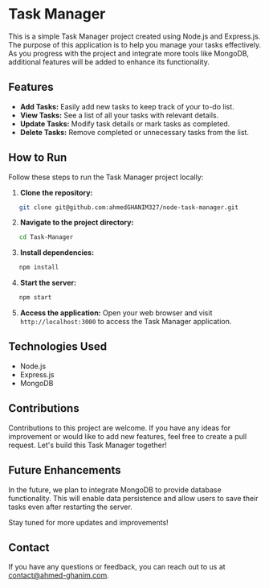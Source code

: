 # Task Manager

This is a simple Task Manager project created using Node.js and Express.js. The purpose of this application is to help you manage your tasks effectively. As you progress with the project and integrate more tools like MongoDB, additional features will be added to enhance its functionality.

## Features

- **Add Tasks:** Easily add new tasks to keep track of your to-do list.
- **View Tasks:** See a list of all your tasks with relevant details.
- **Update Tasks:** Modify task details or mark tasks as completed.
- **Delete Tasks:** Remove completed or unnecessary tasks from the list.

## How to Run

Follow these steps to run the Task Manager project locally:

1. **Clone the repository:**
```bash
   git clone git@github.com:ahmedGHANIM327/node-task-manager.git
```

2. **Navigate to the project directory:**
```bash
   cd Task-Manager
```

3. **Install dependencies:**
```bash
   npm install
```

4. **Start the server:**
```bash
   npm start
```

5. **Access the application:**
Open your web browser and visit `http://localhost:3000` to access the Task Manager application.

## Technologies Used

- Node.js
- Express.js
- MongoDB

## Contributions

Contributions to this project are welcome. If you have any ideas for improvement or would like to add new features, feel free to create a pull request. Let's build this Task Manager together!

## Future Enhancements

In the future, we plan to integrate MongoDB to provide database functionality. This will enable data persistence and allow users to save their tasks even after restarting the server.

Stay tuned for more updates and improvements!

## Contact

If you have any questions or feedback, you can reach out to us at contact@ahmed-ghanim.com.